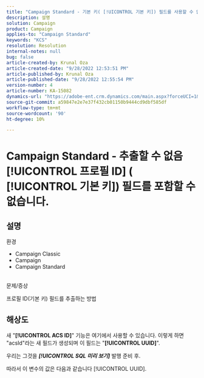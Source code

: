 ```yaml
---
title: "Campaign Standard - 기본 키( [!UICONTROL 기본 키]) 필드를 사용할 수 없습니다."
description: 설명
solution: Campaign
product: Campaign
applies-to: "Campaign Standard"
keywords: "KCS"
resolution: Resolution
internal-notes: null
bug: false
article-created-by: Krunal Oza
article-created-date: "9/28/2022 12:53:51 PM"
article-published-by: Krunal Oza
article-published-date: "9/28/2022 12:55:54 PM"
version-number: 4
article-number: KA-15082
dynamics-url: "https://adobe-ent.crm.dynamics.com/main.aspx?forceUCI=1&pagetype=entityrecord&etn=knowledgearticle&id=cc453797-2c3f-ed11-9db1-000d3a5c1bcc"
source-git-commit: a59847e2e7e37f432cb01150b9444cd9dbf585df
workflow-type: tm+mt
source-wordcount: '90'
ht-degree: 10%

---
```


# Campaign Standard - 추출할 수 없음 [!UICONTROL 프로필 ID] ( [!UICONTROL 기본 키]) 필드를 포함할 수 없습니다.

## 설명

환경

- Campaign Classic
- Campaign
- Campaign Standard



<br>문제/증상<br>

프로필 ID(기본 키) 필드를 추출하는 방법

## 해상도

새 &quot;<b>[!UICONTROL ACS ID]</b>&quot; 기능은 여기에서 사용할 수 있습니다. 이렇게 하면 &quot;acsId&quot;라는 새 필드가 생성되며 이 필드는 &quot;<b>[!UICONTROL UUID]</b>&quot;.

우리는 그것을 *<b>[!UICONTROL SQL 미리 보기]</b>* 발행 준비 후.

따라서 이 변수의 값은 다음과 같습니다 [!UICONTROL UUID].
